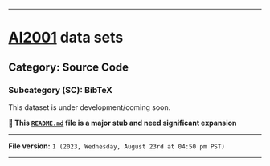 
***

# [AI2001](https://github.com/seanpm2001/AI2001/) data sets

## Category: Source Code

### Subcategory (SC): BibTeX

This dataset is under development/coming soon.

**🌱️ This [`README.md`](/README.md) file is a major stub and need significant expansion**

***

**File version:** `1 (2023, Wednesday, August 23rd at 04:50 pm PST)`

***
